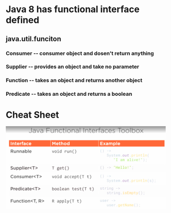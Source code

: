 # Java 8 has functional interface defined 

## java.util.funciton

### Consumer -- consumer object and dosen't return anything 
### Supplier -- provides an object and take no parameter 
### Function -- takes an object and returns another object
### Predicate -- takes an object and returns a boolean 

# Cheat Sheet

![](https://github.com/bhargrah/java_lambda_expression/blob/master/src/resources/CheatSheet.png)
